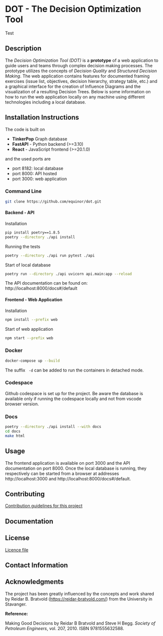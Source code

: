 # DOT - The Decision Optimization Tool
Test

## Description

The *Decision Optimization Tool (DOT)* is a **prototype** of a web application to guide users and teams through complex decision making processes.
The prototype utilizes the concepts of *Decision Quality* and *Structured Decision Making*.
The web application contains features for documented framing exercises (issue list, objectives, decision hierarchy, strategy table, etc.) and a graphical interface for the creation of Influence Diagrams and the visualization of a resulting Decision Trees.
Below is some information on how to run the web application locally on any machine using different technologies including a local database.


## Installation Instructions

The code is built on

- **TinkerPop** Graph database
- **FastAPI** - Python backend (>=3.10)
- **React** - JavaScript frontend (>=20.1.0)


and the used ports are

- port 8182: local database
- port 8000: API hosted
- port 3000: web application

### Command Line

```bash
git clone https://github.com/equinor/dot.git
```


#### Backend - API

Installation

```bash
pip install poetry==1.8.5
poetry --directory ./api install
```

Running the tests

```bash
poetry --directory ./api run pytest ./api
```

Start of local database

```bash
poetry run --directory ./api uvicorn api.main:app --reload
```

The API documentation can be found on: http://localhost:8000/docs#/default

#### Frontend - Web Application

Installation

```bash
npm install --prefix web
```

Start of web application

```bash
npm start --prefix web
```

### Docker

```bash
docker-compose up --build
```

The suffix ` -d` can be added to run the containers in detached mode.

### Codespace

Github codespace is set up for the project. Be aware the database is available only if running the codespace locally and not from vscode browser version.


### Docs

```bash
poetry --directory ./api install --with docs
cd docs
make html
```


## Usage


The frontend application is available on port 3000 and the API documentation on port 8000. Once the local database is running, they respectively can be started from a browser at addresses
http://localhost:3000 and http://localhost:8000/docs#/default.


## Contributing

[Contribution guidelines for this project](./CONTRIBUTING.md)

## Documentation

## License

[Licence file](./LICENSE)


## Contact Information

## Acknowledgments

The project has been greatly influenced by the concepts and work shared by Reidar B. Bratvold (https://reidar-bratvold.com/) from the University in Stavanger.


__Reference:__

Making Good Decisions by Reidar B Bratvold and Steve H Begg. _Society of Petroleum Engineers_, vol. 207,  2010. ISBN 9781555632588.
